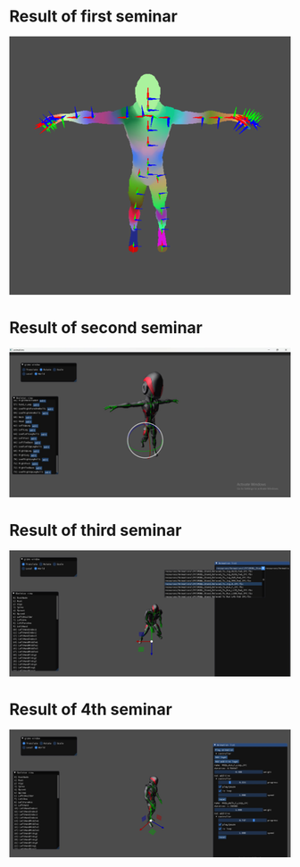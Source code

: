 
# Result of first seminar
![Result of first seminar](pictures/sem1.png)


# Result of second seminar
![Result of second seminar](pictures/sem2.jpg)

# Result of third seminar
![Result of third seminar](pictures/sem3.jpg)

# Result of 4th seminar
![Result of 4th seminar](pictures/sem4.jpg)